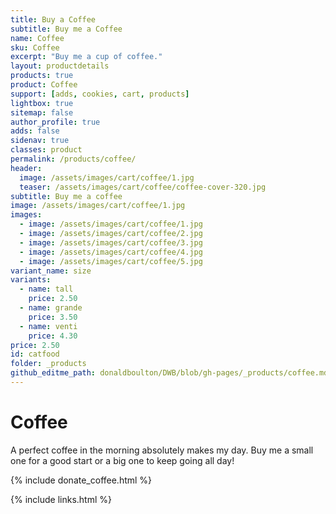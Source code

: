 ```yaml
---
title: Buy a Coffee
subtitle: Buy me a Coffee
name: Coffee
sku: Coffee
excerpt: "Buy me a cup of coffee."
layout: productdetails
products: true
product: Coffee
support: [adds, cookies, cart, products]
lightbox: true
sitemap: false
author_profile: true
adds: false
sidenav: true
classes: product
permalink: /products/coffee/
header:
  image: /assets/images/cart/coffee/1.jpg
  teaser: /assets/images/cart/coffee/coffee-cover-320.jpg
subtitle: Buy me a coffee
image: /assets/images/cart/coffee/1.jpg
images:
  - image: /assets/images/cart/coffee/1.jpg
  - image: /assets/images/cart/coffee/2.jpg
  - image: /assets/images/cart/coffee/3.jpg
  - image: /assets/images/cart/coffee/4.jpg
  - image: /assets/images/cart/coffee/5.jpg
variant_name: size
variants:
  - name: tall
    price: 2.50
  - name: grande
    price: 3.50
  - name: venti
    price: 4.30
price: 2.50
id: catfood
folder: _products
github_editme_path: donaldboulton/DWB/blob/gh-pages/_products/coffee.md
---
```

# Coffee

A perfect coffee in the morning absolutely makes my day. Buy me a small one for a good start or a big one to keep going all day!

{% include donate_coffee.html %}

{% include links.html %}
